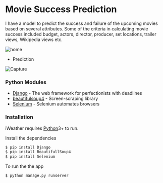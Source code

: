# Movie Success Prediction
I have a model to predict the success and failure of the upcoming movies based on several attributes. Some of the criteria in calculating movie success included budget, actors, director, producer, set locations, trailer views, Wikipedia views etc.

  
  
![home](https://user-images.githubusercontent.com/16235332/56219920-5edf7680-6089-11e9-8e33-e7fd4ecde2bc.PNG)

- Prediction

![Capture](https://user-images.githubusercontent.com/16235332/56220154-cbf30c00-6089-11e9-8c61-91d3d0498a32.PNG)



### Python Modules


* [Django](https://www.djangoproject.com/) - The web framework for perfectionists with deadlines
* [beautifulsoup4](https://pypi.python.org/pypi/beautifulsoup4) - Screen-scraping library
* [Selenium](https://www.seleniumhq.org/) - Selenium automates browsers



### Installation

iWeather requires [Python](https://python.org)3+ to run.

Install the dependencies 

```sh
$ pip install Django
$ pip install BeautifullSoup4
$ pip install Selenium
```
To run the the app
```sh
$ python manage.py runserver
```
